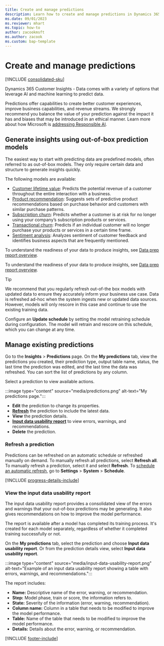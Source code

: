 ```yaml
---
title: Create and manage predictions
description: Learn how to create and manage predictions in Dynamics 365 Customer Insights - Data."
ms.date: 09/01/2023
ms.reviewer: mhart
ms.topic: how-to
author: zacookmsft
ms.author: zacook
ms.custom: bap-template
---
```


# Create and manage predictions

[!INCLUDE [consolidated-sku](./includes/consolidated-sku.md)]

Dynamics 365 Customer Insights - Data comes with a variety of options that leverage AI and machine learning to predict data.

Predictions offer capabilities to create better customer experiences, improve business capabilities, and revenue streams. We strongly recommend you balance the value of your prediction against the impact it has and biases that may be introduced in an ethical manner. Learn more about how Microsoft is [addressing Responsible AI](https://www.microsoft.com/ai/responsible-ai?activetab=pivot1%3aprimaryr6).

## Generate insights using out-of-box prediction models

The easiest way to start with predicting data are predefined models, often referred to as out-of-box models. They only require certain data and structure to generate insights quickly.

The following models are available:

- [Customer lifetime value](predict-customer-lifetime-value.md): Predicts the potential revenue of a customer throughout the entire interaction with a business.
- [Product recommendation](predict-product-recommendation.md): Suggests sets of predictive product recommendations based on purchase behavior and customers with similar purchase patterns.
- [Subscription churn](predict-subscription-churn.md): Predicts whether a customer is at risk for no longer using your company’s subscription products or services.
- [Transactional churn](predict-transactional-churn.md): Predicts if an individual customer will no longer purchase your products or services in a certain time frame.
- [Sentiment analysis](sentiment-analysis.md): Analyzes sentiment of customer feedback and identifies business aspects that are frequently mentioned.

To understand the readiness of your data to produce insights, see [Data prep report overview](data-prep-overview.md).

To understand the readiness of your data to produce insights, see [Data prep report overview](data-prep-overview.md).

> [!TIP]
> We recommend that you regularly refresh out-of-the box models with updated data to ensure they accurately inform your business use case. Data is refreshed ad-hoc when the system ingests new or updated data sources. However, models will only rescore in this case and continue to use the existing training data.
>
> Configure an **Update schedule** by setting the model retraining schedule during configuration. The model will retrain and rescore on this schedule, which you can change at any time.

## Manage existing predictions

Go to the **Insights** > **Predictions** page. On the **My predictions** tab, view the predictions you created, their prediction type, output table name, status, the last time the prediction was edited, and the last time the data was refreshed. You can sort the list of predictions by any column.

Select a prediction to view available actions.

:::image type="content" source="media/predictions.png" alt-text="My predictions page.":::

- **Edit** the prediction to change its properties.
- [**Refresh**](#refresh-a-prediction) the prediction to include the latest data.
- **View** the prediction details.
- [**Input data usability report**](#view-the-input-data-usability-report) to view errors, warnings, and recommendations.
- **Delete** the prediction.

### Refresh a prediction

Predictions can be refreshed on an automatic schedule or refreshed manually on demand. To manually refresh all predictions, select **Refresh all**. To manually refresh a prediction, select it and select **Refresh**. To [schedule an automatic refresh](schedule-refresh.md), go to **Settings** > **System** > **Schedule**.

[!INCLUDE [progress-details-include](includes/progress-details-pane.md)]

### View the input data usability report

The input data usability report provides a consolidated view of the errors and warnings that your out-of-box predictions may be generating. It also gives recommendations on how to improve the model performance.

The report is available after a model has completed its training process. It's created for each model separately, regardless of whether it completed training successfully or not.

On the **My predictions** tab, select the prediction and choose **Input data usability report**. Or from the prediction details view, select **Input data usability report**.

:::image type="content" source="media/input-data-usability-report.png" alt-text="Example of an input data usability report showing a table with errors, warnings, and recommendations.":::

The report includes:

- **Name:** Descriptive name of the error, warning, or recommendation.
- **Step:** Model phase, train or score, the information refers to.
- **State:** Severity of the information (error, warning, recommendation).
- **Column name:** Column in a table that needs to be modified to improve the model performance.
- **Table:** Name of the table that needs to be modified to improve the model performance.
- **Details:** Details about the error, warning, or recommendation.

[!INCLUDE [footer-include](includes/footer-banner.md)]
